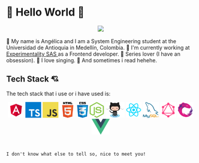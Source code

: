 # :space_invader: Hello World :space_invader:
<p align="center">
<img src="https://static.wixstatic.com/media/5a300e_ceef7280a9744bbc8bc45ec9e036818c~mv2.gif"></p>

:blossom: My name is Angélica and I am a System Engineering student at the Universidad de Antioquia in Medellín, Colombia.
:hibiscus: I'm currently working at [Experimentality SAS ](https://www.experimentality.co/es/principal/) as a Frontend developer.
:sunflower: Series lover (I have an obsession).
:microphone:  I love singing.
:book: And sometimes i read hehehe.



## Tech Stack :cupid:

The tech stack that i use or  i have used is:

<p align="center">
  <img src='./skills/angular.png' height='42px'/>
  <img src='./skills/typescript.png' height='42px'/>
  <img src='./skills/javascript.jpg' height='42px'/>
  <img src='./skills/html.png' height='42px'/>

  <img src='./skills/css.png' height='42px'/>
  <img src='./skills/nodejs.png' height='42px'/>
  <img src='./skills/github.png' height='42px'/>
  <img src='./skills/react.png' height='42px'/>
  <img src='./skills/mysql.png' height='42px'/>
  <img src='./skills/graphql.png' height='42px'/>
  <img src='./skills/rxjs.png' height='42px'/>
  <img src='./skills/vue.png' height='42px'/>
</p>

#

`I don't know what else to tell so, nice to meet you!`